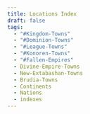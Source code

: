 ```yaml
---
title: Locations Index
draft: false
tags:
  - "#Kingdom-Towns"
  - "#Dominion-Towns"
  - "#League-Towns"
  - "#Konoren-Towns"
  - "#Fallen-Empires"
  - Divine-Empire-Towns
  - New-Extabashan-Towns
  - Brudia-Towns
  - Continents
  - Nations
  - indexes
---
```

 
